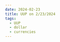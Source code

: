 ```yaml
---
date: 2024-02-23
title: UUP on 2/23/2024
tags: 
  - UUP
  - dollar
  - currencies
---
```

<div class="post">
<snapshot-grid 
    :reports="['2024/02/22/CTA/dollar', '2024/02/23/CTA/dollar', '2024/02/23/MTP/UUP']"
    chart="2024/02/23/Chart/UUP"
/>
<p>

</p>
<p>

</p>
</div>